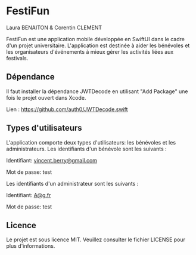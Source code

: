 # FestiFun
Laura BENAITON & Corentin CLEMENT

FestiFun est une application mobile développée en SwiftUI dans le cadre d'un projet universitaire. L'application est destinée à aider les bénévoles et les organisateurs d'événements à mieux gérer les activités liées aux festivals.

## Dépendance

Il faut installer la dépendance JWTDecode en utilisant "Add Package" une fois le projet ouvert dans Xcode.

Lien : https://github.com/auth0/JWTDecode.swift

## Types d'utilisateurs

L'application comporte deux types d'utilisateurs: les bénévoles et les administrateurs. Les identifiants d'un bénévole sont les suivants :

Identifiant: vincent.berry@gmail.com

Mot de passe: test

Les identifiants d'un administrateur sont les suivants :

Identifiant: A@g.fr

Mot de passe: test

## Licence

Le projet est sous licence MIT. Veuillez consulter le fichier LICENSE pour plus d'informations.
